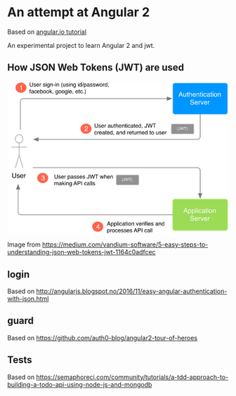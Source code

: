 # An attempt at Angular 2

Based on [angular.io tutorial](https://angular.io/tutorial)

An experimental project to learn Angular 2 and jwt.

## How JSON Web Tokens (JWT) are used
![alt text](./image/jwt_process.png "")

Image from <https://medium.com/vandium-software/5-easy-steps-to-understanding-json-web-tokens-jwt-1164c0adfcec>

## login

Based on <http://angularjs.blogspot.no/2016/11/easy-angular-authentication-with-json.html>

## guard

Based on <https://github.com/auth0-blog/angular2-tour-of-heroes>

## Tests

Based on <https://semaphoreci.com/community/tutorials/a-tdd-approach-to-building-a-todo-api-using-node-js-and-mongodb>

